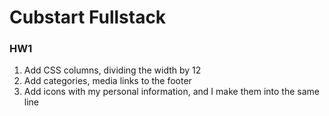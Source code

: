 # Cubstart Fullstack
### HW1
1. Add CSS columns, dividing the width by 12
2. Add categories, media links to the footer
3. Add icons with my personal information, and I make them into the same line
